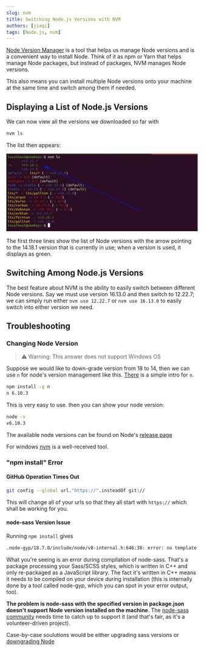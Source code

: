 ```yaml
---
slug: nvm
title: Switching Node.js Versions with NVM
authors: [jiaqi]
tags: [Node.js, nvm]
---
```


[Node Version Manager](https://github.com/nvm-sh/nvm) is a tool that helps us manage Node versions and is a convenient
way to install Node. Think of it as npm or Yarn that helps manage Node packages, but instead of packages, NVM manages
Node versions.

This also means you can install multiple Node versions onto your machine at the same time and switch among them if
needed.

<!--truncate-->

Displaying a List of Node.js Versions
-------------------------------------

We can now view all the versions we downloaded so far with

```bash
nvm ls
```

The list then appears:

![Error loading node-versions.png](node-versions.png)

The first three lines show the list of Node versions with the arrow pointing to the 14.18.1 version that is currently in
use; when a version is used, it displays as green.

Switching Among Node.js Versions
--------------------------------

The best feature about NVM is the ability to easily switch between different Node versions. Say we must use version
16.13.0 and then switch to 12.22.7; we can simply run either `nvm use 12.22.7` or `nvm use 16.13.0` to easily switch
into either version we need.

Troubleshooting
---------------

### Changing Node Version

> ⚠️ Warning: This answer does not support Windows OS

Suppose we would like to down-grade version from 18 to 14, then we can use `n` for node's version management like this.
[There](https://www.npmjs.com/package/n) is a simple intro for `n`.

```bash
npm install -g n
n 6.10.3
```

This is very easy to use. then you can show your node version:

```bash
node -v
v6.10.3
```

The available node versions can be found on Node's [release page](https://nodejs.org/en/about/previous-releases)

For windows [nvm](https://github.com/coreybutler/nvm-windows) is a well-received tool.

### "npm install" Error

#### GitHub Operation Times Out

```bash
git config --global url."https://".insteadOf git://
```

This will change all of your urls so that they all start with `https://` which shall be working for you.

#### node-sass Version Issue

Running `npm install` gives

```bash
.node-gyp/18.7.0/include/node/v8-internal.h:646:38: error: no template named 'remove_cv_t' in namespace 'std'; did you mean 'remove_cv'?
```

What you're seeing is an error during compilation of node-sass. That's a package processing your Sass/SCSS styles, which
is written in C++ and only re-packaged as a JavaScript library. The fact it's written in C++ means it needs to be
compiled on your device during installation (this is internally done by a tool called node-gyp, which you can spot in
your error output, too).

**The problem is node-sass with the specified version in package.json doesn't support Node version installed on the
machine**. The [node-sass community](https://github.com/sass/node-sass) needs time to catch up to support it (and
that's fair, as it's a volunteer-driven project).

Case-by-case soulutions would be either upgrading sass versions or [downgrading Node](#change-node-version)
